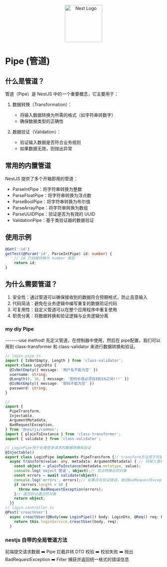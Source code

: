 <p align="center">
  <a href="http://nestjs.com/" target="blank"><img src="https://nestjs.com/img/logo-small.svg" width="120" alt="Nest Logo" /></a>
</p>

# Pipe (管道)

## 什么是管道？

管道（Pipe）是 NestJS 中的一个重要概念，它主要用于：

1. 数据转换（Transformation）：
   - 将输入数据转换为所需的格式（如字符串转数字）
   - 确保数据类型的正确性

2. 数据验证（Validation）：
   - 验证输入数据是否符合业务规则
   - 如果数据无效，则抛出异常

## 常用的内置管道

NestJS 提供了多个开箱即用的管道：

- ParseIntPipe：将字符串转换为整数
- ParseFloatPipe：将字符串转换为浮点数
- ParseBoolPipe：将字符串转换为布尔值
- ParseArrayPipe：将字符串转换为数组
- ParseUUIDPipe：验证是否为有效的 UUID
- ValidationPipe：基于类验证器的数据验证

## 使用示例

```typescript
@Get(':id')
getTest(@Param('id', ParseIntPipe) id: number) {
    // id 已经被转换为 number 类型
    return id;
}
```

## 为什么需要管道？

1. 安全性：通过管道可以确保接收到的数据符合预期格式，防止恶意输入
2. 代码简洁：避免在业务逻辑中编写重复的数据验证代码
3. 可复用性：自定义管道可以在整个应用程序中重复使用
4. 职责分离：将数据转换和验证逻辑与业务逻辑分离

### my diy Pipe

-------use method! 先定义管道，在控制器中使用，然后在 pipe配置，我们可以用到 class-transformer 和 class-validator 来进行数据转换和验证。

```typescript
// login.pipe.ts
import { IsNotEmpty, Length } from 'class-validator';
export class LoginDto {
  @IsNotEmpty({ message: '用户名不能为空' })
  username: string;
  @Length(8, 16, { message: '密码长度必须在8到16之间!!!' })
  @IsNotEmpty({ message: '密码不能为空' })
  password: string;
}

//
import {
  PipeTransform,
  Injectable,
  ArgumentMetadata,
  BadRequestException,
} from '@nestjs/common';
import { plainToInstance } from 'class-transformer';
import { validate } from 'class-validator';

// LoginPipe用于处理登录请求的数据转换和验证
@Injectable()
export class LoginPipe implements PipeTransform {// transform方法用于将输入值转换为指定类型并进行验证
  async transform(value: any, metadata: ArgumentMetadata) { // 将输入值转换为指定的类实例
    const object = plainToInstance(metadata.metatype, value);
    console.log('object 管道', object);// 验证转换后的对象
    const errors = await validate(object);
    console.log('errors', errors);// 如果存在验证错误，抛出BadRequestException
    if (errors.length > 0) {
      throw new BadRequestException(errors);
    }// 返回验证通过的对象
    return object;
  }}
// login.controller.ts
@Post('creactUser')
  async creactUser(@Body(new LoginPipe()) body: LoginDto, @Req() req: Request) {
    return this.loginService.creactUser(body, req);
  }
```
### nestjs 自带的全局管道方法

前端提交请求数据 ➡️ Pipe 拦截并转 DTO 校验 ➡️ 校验失败 ➡️ 抛出 BadRequestException ➡️ Filter 捕获并返回统一格式的错误信息
